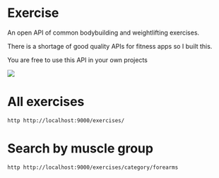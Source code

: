 # Exercise

An open API of common bodybuilding and weightlifting exercises.

There is a shortage of good quality APIs for fitness apps so I built this.

You are free to use this API in your own projects

![](https://raw.github.com/owainlewis/exercise/master/public/images/preview.png)

# All exercises

```
http http://localhost:9000/exercises/
```

# Search by muscle group

```
http http://localhost:9000/exercises/category/forearms
```

